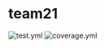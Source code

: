 # team21
![test.yml](https://code.harvard.edu/CS107/team21/.github/workflows/test.yml/badge.svg)
![coverage.yml](https://code.harvard.edu/CS107/team21/.github/workflows/coverage.yml/badge.svg)
